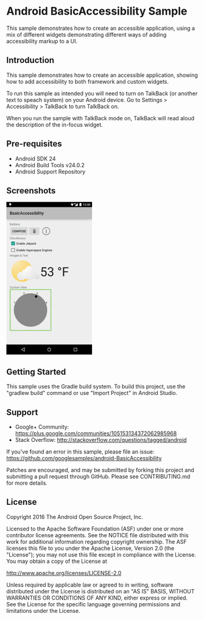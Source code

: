
Android BasicAccessibility Sample
===================================

This sample demonstrates how to create an accessible application, using a mix of different widgets
demonstrating different ways of adding accessibility markup to a UI.

Introduction
------------

This sample demonstrates how to create an accessible application, showing
how to add accessibility to both framework and custom widgets.

To run this sample as intended you will need to turn on TalkBack (or another text to speach system)
on your Android device. Go to Settings > Accessibility > TalkBack to turn TalkBack on.

When you run the sample with TalkBack mode on, TalkBack will read aloud the
description of the in-focus widget.

Pre-requisites
--------------

- Android SDK 24
- Android Build Tools v24.0.2
- Android Support Repository

Screenshots
-------------

<img src="screenshots/main.png" height="400" alt="Screenshot"/> 

Getting Started
---------------

This sample uses the Gradle build system. To build this project, use the
"gradlew build" command or use "Import Project" in Android Studio.

Support
-------

- Google+ Community: https://plus.google.com/communities/105153134372062985968
- Stack Overflow: http://stackoverflow.com/questions/tagged/android

If you've found an error in this sample, please file an issue:
https://github.com/googlesamples/android-BasicAccessibility

Patches are encouraged, and may be submitted by forking this project and
submitting a pull request through GitHub. Please see CONTRIBUTING.md for more details.

License
-------

Copyright 2016 The Android Open Source Project, Inc.

Licensed to the Apache Software Foundation (ASF) under one or more contributor
license agreements.  See the NOTICE file distributed with this work for
additional information regarding copyright ownership.  The ASF licenses this
file to you under the Apache License, Version 2.0 (the "License"); you may not
use this file except in compliance with the License.  You may obtain a copy of
the License at

http://www.apache.org/licenses/LICENSE-2.0

Unless required by applicable law or agreed to in writing, software
distributed under the License is distributed on an "AS IS" BASIS, WITHOUT
WARRANTIES OR CONDITIONS OF ANY KIND, either express or implied.  See the
License for the specific language governing permissions and limitations under
the License.
